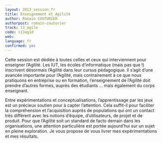 ```yaml
---
layout: 2013_session_fr
title: Enseignement et Agilité
author: Romain COUTURIER
authorpost: romain-couturier
track: 13_agile
code: s13ag1d
web: 
language: fr
confirmed: yes
---
```


Cette session est dédiée à toutes celles et ceux qui interviennent pour enseigner l’Agilité. Les IUT, les écoles d’informatique (mais pas que !) inscrivent désormais l’Agilité dans leur cursus pédagogique. Il s’agit d’une avancée importante pour l’Agilité, mais contrairement à ce que nous pratiquons en entreprise ou en formation, l’enseignement de l’Agilité doit prendre d’autres formes, auprès des étudiants … mais également du corps enseignant.

Entre expérimentations et conceptualisations, l’apprentissage par les jeux est un précieux soutien pour à capter l’attention. Cela suffit-il pour faciliter la compréhension et l’acquisition auprès de populations qui ont un contact très différent avec les notions d’équipe, d’utilisateurs, de projet et de produit. Pour que l’Agilité soit un standard de facto demain dans les organisations, une attention particulière est portée aujourd’hui sur un sujet en pleine exploration. Je vous propose de vous livrer mes expérimentations et mes résultats.